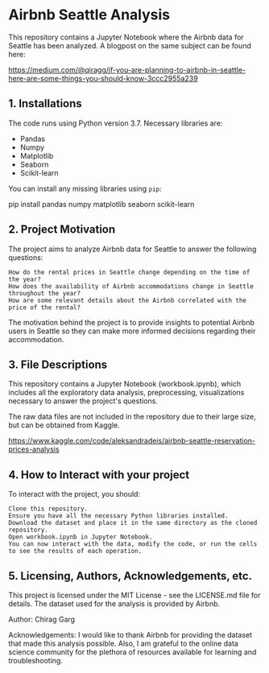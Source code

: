 # Airbnb Seattle Analysis

This repository contains a Jupyter Notebook where the Airbnb data for Seattle has been analyzed. A blogpost on the same subject can be found here:

https://medium.com/@qiragg/if-you-are-planning-to-airbnb-in-seattle-here-are-some-things-you-should-know-3ccc2955a239

## 1. Installations

The code runs using Python version 3.7. Necessary libraries are:
* Pandas
* Numpy
* Matplotlib
* Seaborn
* Scikit-learn

You can install any missing libraries using `pip`:

pip install pandas numpy matplotlib seaborn scikit-learn

## 2. Project Motivation

The project aims to analyze Airbnb data for Seattle to answer the following questions:

    How do the rental prices in Seattle change depending on the time of the year?
    How does the availability of Airbnb accommodations change in Seattle throughout the year?
    How are some relevant details about the Airbnb correlated with the price of the rental?

The motivation behind the project is to provide insights to potential Airbnb users in Seattle so they can make more informed decisions regarding their accommodation.

## 3. File Descriptions

This repository contains a Jupyter Notebook (workbook.ipynb), which includes all the exploratory data analysis, preprocessing, visualizations necessary to answer the project's questions.

The raw data files are not included in the repository due to their large size, but can be obtained from Kaggle.

https://www.kaggle.com/code/aleksandradeis/airbnb-seattle-reservation-prices-analysis

## 4. How to Interact with your project

To interact with the project, you should:

    Clone this repository.
    Ensure you have all the necessary Python libraries installed.
    Download the dataset and place it in the same directory as the cloned repository.
    Open workbook.ipynb in Jupyter Notebook.
    You can now interact with the data, modify the code, or run the cells to see the results of each operation.


## 5. Licensing, Authors, Acknowledgements, etc.

This project is licensed under the MIT License - see the LICENSE.md file for details. The dataset used for the analysis is provided by Airbnb.

Author: Chirag Garg

Acknowledgements:
I would like to thank Airbnb for providing the dataset that made this analysis possible. Also, I am grateful to the online data science community for the plethora of resources available for learning and troubleshooting.
